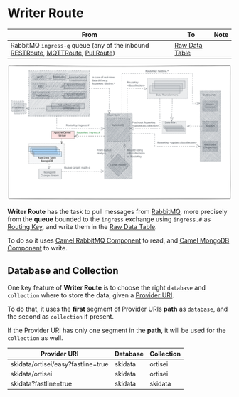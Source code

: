 <!--
SPDX-FileCopyrightText: NOI Techpark <digital@noi.bz.it>

SPDX-License-Identifier: CC0-1.0
-->

# Writer Route

| From | To | Note |
| - | - | - |
| RabbitMQ `ingress-q` queue (any of the inbound [RESTRoute](rest-route.md), [MQTTRoute](mqtt-route.md), [PullRoute](pull-route.md)) | [Raw Data Table](../raw-data-table.md) |  |

![writer route](../assets/writer-route.svg)

**Writer Route** has the task to pull messages from [RabbitMQ](../rabbitmq.md), more precisely from the **queue** bounded to the `ingress` exchange using `ingress.#` as [Routing Key](../rabbitmq.md#routing-key), and write them in the [Raw Data Table](../raw-data-table.md).

To do so it uses [Camel RabbitMQ Component](https://camel.apache.org/components/3.20.x/spring-rabbitmq-component.html) to read, and [Camel MongoDB Component](https://camel.apache.org/components/3.20.x/mongodb-component.html) to write.

## Database and Collection

One key feature of **Writer Route** is to choose the right `database` and `collection` where to store the data, given a [Provider URI](../inbound.md#provider-uri).

To do that, it uses the **first** segment of Provider URIs **path** as `database`, and the second as `collection` if present.

If the Provider URI has only one segment in the **path**, it will be used for the `collection` as well.

| Provider URI | Database | Collection |
| - | - | - |
| skidata/ortisei/easy?fastline=true | skidata | ortisei |
| skidata/ortisei | skidata | ortisei |
| skidata?fastline=true | skidata | skidata |